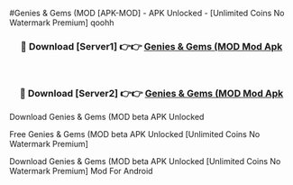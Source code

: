 #Genies & Gems (MOD [APK-MOD] - APK Unlocked - [Unlimited Coins No Watermark Premium] qoohh



<div align="center">

<h3>🔴 Download [Server1] 👉👉 <a href="https://momento.my/?title=Genies_&_Gems_(MOD">Genies & Gems (MOD Mod Apk</a></h3><br>

<h3>🔴 Download [Server2] 👉👉 <a href="https://momento.my/?title=Genies_&_Gems_(MOD">Genies & Gems (MOD Mod Apk</a></h3>
</div>



Download Genies & Gems (MOD beta APK Unlocked

Free Genies & Gems (MOD beta APK Unlocked [Unlimited Coins No Watermark Premium]

Download Genies & Gems (MOD beta APK Unlocked [Unlimited Coins No Watermark Premium] Mod For Android
